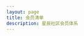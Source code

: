 ```yaml
---
layout: page
title: 会员清单
description: 星辰社区会员体系
---
```


<script setup>
import { VPTeamPage, VPTeamPageTitle, VPTeamMembers } from 'vitepress/theme'

const basicMembers = [
  {
    avatar: 'https://github.com/yyx990803.png',
    name: '比特币飞扬',
    title: '基础会员',
    links: [
      { icon: 'github', link: 'https://github.com/yyx990803' },
      { icon: 'twitter', link: 'https://twitter.com/youyuxi' }
    ]
  },
  {
    avatar: 'https://github.com/kiaking.png',
    name: '大镖客',
    title: '基础会员',
    links: [
      { icon: 'github', link: 'https://github.com/kiaking' },
      { icon: 'twitter', link: 'https://twitter.com/kiaking_' }
    ]
  },
  {
    avatar: 'https://github.com/patak-dev.png',
    name: '龚有柴',
    title: '基础会员',
    links: [
      { icon: 'github', link: 'https://github.com/patak-dev' },
      { icon: 'twitter', link: 'https://twitter.com/patak_dev' }
    ]
  },
  {
    avatar: 'https://github.com/antfu.png',
    name: 'jimmy米哥',
    title: '基础会员',
    links: [
      { icon: 'github', link: 'https://github.com/antfu' },
      { icon: 'twitter', link: 'https://twitter.com/antfu7' }
    ]
  },
  {
    avatar: 'https://github.com/sodatea.png',
    name: '洪七公',
    title: '基础会员',
    links: [
      { icon: 'github', link: 'https://github.com/sodatea' },
      { icon: 'twitter', link: 'https://twitter.com/haoqunjiang' }
    ]
  },
  {
    avatar: 'https://github.com/posva.png',
    name: '提阿飞罗大人',
    title: '基础会员',
    links: [
      { icon: 'github', link: 'https://github.com/posva' },
      { icon: 'twitter', link: 'https://twitter.com/posva' }
    ]
  },
  {
    avatar: 'https://github.com/jayson-casper.png',
    name: 'jayson-casper',
    title: '基础会员 (英文区)',
    links: [
      { icon: 'github', link: 'https://github.com/jayson-casper' },
      { icon: 'twitter', link: 'https://twitter.com/jayson_casper' }
    ]
  },
  {
    avatar: 'https://github.com/bojan.png',
    name: 'bojan',
    title: '基础会员 (英文区)',
    links: [
      { icon: 'github', link: 'https://github.com/bojan' },
      { icon: 'twitter', link: 'https://twitter.com/bojan' }
    ]
  },
  {
    avatar: 'https://github.com/white-phoenix.png',
    name: 'white-phoenix',
    title: '基础会员 (英文区)',
    links: [
      { icon: 'github', link: 'https://github.com/white-phoenix' },
      { icon: 'twitter', link: 'https://twitter.com/white_phoenix' }
    ]
  },
  {
    avatar: 'https://github.com/thor.png',
    name: 'thor',
    title: '基础会员 (英文区)',
    links: [
      { icon: 'github', link: 'https://github.com/thor' },
      { icon: 'twitter', link: 'https://twitter.com/thor' }
    ]
  },
  {
    avatar: 'https://github.com/klondike.png',
    name: 'klondike',
    title: '基础会员 (英文区)',
    links: [
      { icon: 'github', link: 'https://github.com/klondike' },
      { icon: 'twitter', link: 'https://twitter.com/klondike' }
    ]
  },
  {
    avatar: 'https://github.com/wallstreet-queen.png',
    name: 'wallstreet-queen',
    title: '基础会员 (英文区)',
    links: [
      { icon: 'github', link: 'https://github.com/wallstreet-queen' },
      { icon: 'twitter', link: 'https://twitter.com/wallstreet_queen' }
    ]
  }
]

const advancedMembers = [
  {
    avatar: 'https://github.com/vivian.png',
    name: 'Vivian',
    title: '高级会员',
    links: [
      { icon: 'github', link: 'https://github.com/vivian' },
      { icon: 'twitter', link: 'https://twitter.com/vivian' }
    ]
  },
  {
    avatar: 'https://github.com/1000x-gem-nft.png',
    name: '1000X GEM NFT',
    title: '高级会员',
    links: [
      { icon: 'github', link: 'https://github.com/1000x-gem-nft' },
      { icon: 'twitter', link: 'https://twitter.com/1000x_gem_nft' }
    ]
  },
  {
    avatar: 'https://github.com/primary-signal.png',
    name: '一级信号',
    title: '高级会员',
    links: [
      { icon: 'github', link: 'https://github.com/primary-signal' },
      { icon: 'twitter', link: 'https://twitter.com/primary_signal' }
    ]
  },
  {
    avatar: 'https://github.com/trading-arena.png',
    name: 'Trading Arena & 大漂亮',
    title: '高级会员 (合并显示)',
    links: [
      { icon: 'github', link: 'https://github.com/trading-arena' },
      { icon: 'twitter', link: 'https://twitter.com/trading_arena' }
    ]
  }
]
</script>

<VPTeamPage>
  <VPTeamPageTitle>
    <template #title>会员清单</template>
    <template #lead>
      星辰社区采用两级会员体系，为不同需求的用户提供专业的加密货币投资服务。
      <br><br>
      <strong>📊 会员统计：</strong>
      <br>• 基础会员：{{ basicMembers.length }} 位
      <br>• 高级会员：{{ advancedMembers.length }} 位
      <br>• 总计：{{ basicMembers.length + advancedMembers.length }} 位专业投资顾问
    </template>
  </VPTeamPageTitle>
  
  <VPTeamMembers size="small" :members="basicMembers">
    <template #title>基础会员</template>
    <template #lead>
      提供基础的市场分析和投资建议，适合初学者和稳健型投资者。
    </template>
  </VPTeamMembers>
  
  <VPTeamMembers size="medium" :members="advancedMembers">
    <template #title>高级会员</template>
    <template #lead>
      提供高级投资策略、一级市场信号和专业NFT投资建议，适合经验丰富的投资者。
    </template>
  </VPTeamMembers>
</VPTeamPage>